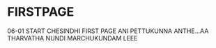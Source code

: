 # FIRSTPAGE
06-01 START CHESINDHI FIRST PAGE ANI PETTUKUNNA ANTHE...AA THARVATHA NUNDI MARCHUKUNDAM LEEE

